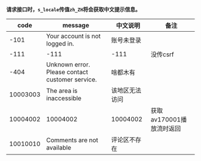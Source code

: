**请求接口时，`s_locale`传值`zh_ZH`将会获取中文提示信息。**

| code     | message                                         | 中文说明     | 备注               |
|----------|-------------------------------------------------|----------|------------------|
| -101     | Your account is not logged in.                  | 账号未登录    |                  |
| -111     | -111                                            | -111     | 没传csrf           |
| -404     | Unknown error. Please contact customer service. | 啥都木有     |                  |
| 10003003 | The area is inaccessible                        | 该地区无法访问  |                  |
| 10004002 | 10004002                                        | 10004002 | 获取av170001播放流时返回 |
| 10010010 | Comments are not available                      | 评论区不存在   |                  |